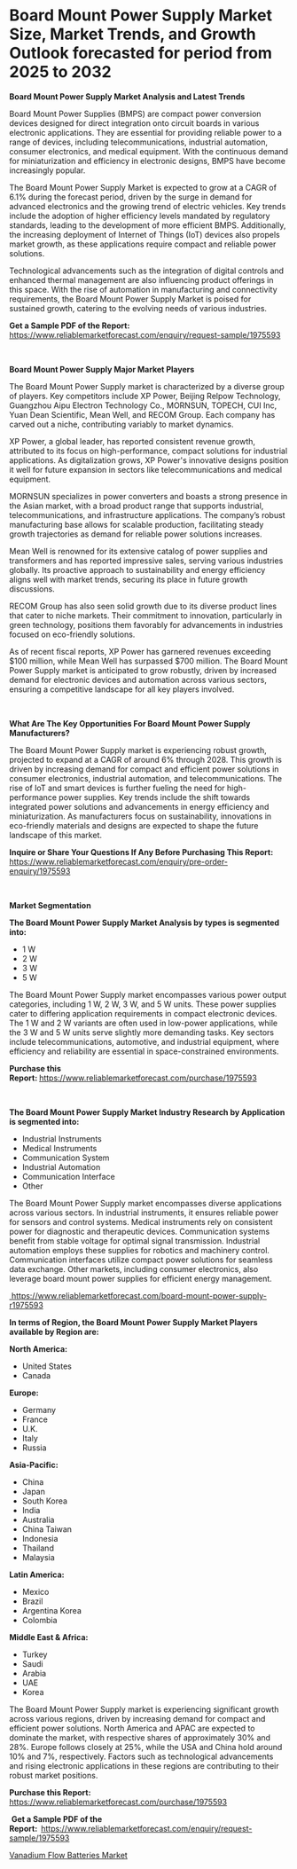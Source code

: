 <p><h1>Board Mount Power Supply Market Size, Market Trends, and Growth Outlook forecasted for period from 2025 to 2032</h1></p><p><strong>Board Mount Power Supply Market Analysis and Latest Trends</strong></p>
<p><p>Board Mount Power Supplies (BMPS) are compact power conversion devices designed for direct integration onto circuit boards in various electronic applications. They are essential for providing reliable power to a range of devices, including telecommunications, industrial automation, consumer electronics, and medical equipment. With the continuous demand for miniaturization and efficiency in electronic designs, BMPS have become increasingly popular.</p><p>The Board Mount Power Supply Market is expected to grow at a CAGR of 6.1% during the forecast period, driven by the surge in demand for advanced electronics and the growing trend of electric vehicles. Key trends include the adoption of higher efficiency levels mandated by regulatory standards, leading to the development of more efficient BMPS. Additionally, the increasing deployment of Internet of Things (IoT) devices also propels market growth, as these applications require compact and reliable power solutions.</p><p>Technological advancements such as the integration of digital controls and enhanced thermal management are also influencing product offerings in this space. With the rise of automation in manufacturing and connectivity requirements, the Board Mount Power Supply Market is poised for sustained growth, catering to the evolving needs of various industries.</p></p>
<p><strong>Get a Sample PDF of the Report:&nbsp;</strong> <a href="https://www.reliablemarketforecast.com/enquiry/request-sample/1975593?utm_campaign=2721&utm_medium=2&utm_source=Github&utm_content=ia&utm_term=07042025&utm_id=board-mount-power-supply">https://www.reliablemarketforecast.com/enquiry/request-sample/1975593</a></p>
<p>&nbsp;</p>
<p><strong>Board Mount Power Supply Major Market Players</strong></p>
<p><p>The Board Mount Power Supply market is characterized by a diverse group of players. Key competitors include XP Power, Beijing Relpow Technology, Guangzhou Aipu Electron Technology Co., MORNSUN, TOPECH, CUI Inc, Yuan Dean Scientific, Mean Well, and RECOM Group. Each company has carved out a niche, contributing variably to market dynamics.</p><p>XP Power, a global leader, has reported consistent revenue growth, attributed to its focus on high-performance, compact solutions for industrial applications. As digitalization grows, XP Power's innovative designs position it well for future expansion in sectors like telecommunications and medical equipment.</p><p>MORNSUN specializes in power converters and boasts a strong presence in the Asian market, with a broad product range that supports industrial, telecommunications, and infrastructure applications. The company’s robust manufacturing base allows for scalable production, facilitating steady growth trajectories as demand for reliable power solutions increases.</p><p>Mean Well is renowned for its extensive catalog of power supplies and transformers and has reported impressive sales, serving various industries globally. Its proactive approach to sustainability and energy efficiency aligns well with market trends, securing its place in future growth discussions.</p><p>RECOM Group has also seen solid growth due to its diverse product lines that cater to niche markets. Their commitment to innovation, particularly in green technology, positions them favorably for advancements in industries focused on eco-friendly solutions.</p><p>As of recent fiscal reports, XP Power has garnered revenues exceeding $100 million, while Mean Well has surpassed $700 million. The Board Mount Power Supply market is anticipated to grow robustly, driven by increased demand for electronic devices and automation across various sectors, ensuring a competitive landscape for all key players involved.</p></p>
<p>&nbsp;</p>
<p><strong>What Are The Key Opportunities For Board Mount Power Supply Manufacturers?</strong></p>
<p><p>The Board Mount Power Supply market is experiencing robust growth, projected to expand at a CAGR of around 6% through 2028. This growth is driven by increasing demand for compact and efficient power solutions in consumer electronics, industrial automation, and telecommunications. The rise of IoT and smart devices is further fueling the need for high-performance power supplies. Key trends include the shift towards integrated power solutions and advancements in energy efficiency and miniaturization. As manufacturers focus on sustainability, innovations in eco-friendly materials and designs are expected to shape the future landscape of this market.</p></p>
<p><strong>Inquire or Share Your Questions If Any Before Purchasing This Report:</strong> <a href="https://www.reliablemarketforecast.com/enquiry/pre-order-enquiry/1975593?utm_campaign=2721&utm_medium=2&utm_source=Github&utm_content=ia&utm_term=07042025&utm_id=board-mount-power-supply">https://www.reliablemarketforecast.com/enquiry/pre-order-enquiry/1975593</a></p>
<p>&nbsp;</p>
<p><strong>Market Segmentation</strong></p>
<p><strong>The Board Mount Power Supply Market Analysis by types is segmented into:</strong></p>
<p><ul><li>1 W</li><li>2 W</li><li>3 W</li><li>5 W</li></ul></p>
<p><p>The Board Mount Power Supply market encompasses various power output categories, including 1 W, 2 W, 3 W, and 5 W units. These power supplies cater to differing application requirements in compact electronic devices. The 1 W and 2 W variants are often used in low-power applications, while the 3 W and 5 W units serve slightly more demanding tasks. Key sectors include telecommunications, automotive, and industrial equipment, where efficiency and reliability are essential in space-constrained environments.</p></p>
<p><strong>Purchase this Report:&nbsp;</strong><a href="https://www.reliablemarketforecast.com/purchase/1975593?utm_campaign=2721&utm_medium=2&utm_source=Github&utm_content=ia&utm_term=07042025&utm_id=board-mount-power-supply">https://www.reliablemarketforecast.com/purchase/1975593</a></p>
<p>&nbsp;</p>
<p><strong>The Board Mount Power Supply Market Industry Research by Application is segmented into:</strong></p>
<p><ul><li>Industrial Instruments</li><li>Medical Instruments</li><li>Communication System</li><li>Industrial Automation</li><li>Communication Interface</li><li>Other</li></ul></p>
<p><p>The Board Mount Power Supply market encompasses diverse applications across various sectors. In industrial instruments, it ensures reliable power for sensors and control systems. Medical instruments rely on consistent power for diagnostic and therapeutic devices. Communication systems benefit from stable voltage for optimal signal transmission. Industrial automation employs these supplies for robotics and machinery control. Communication interfaces utilize compact power solutions for seamless data exchange. Other markets, including consumer electronics, also leverage board mount power supplies for efficient energy management.</p></p>
<p><a href="https://www.reliablemarketforecast.com/board-mount-power-supply-r1975593?utm_campaign=2721&utm_medium=2&utm_source=Github&utm_content=ia&utm_term=07042025&utm_id=board-mount-power-supply">&nbsp;https://www.reliablemarketforecast.com/board-mount-power-supply-r1975593</a></p>
<p><strong>In terms of Region, the Board Mount Power Supply Market Players available by Region are:</strong></p>
<p>
    <p> <strong> North America: </strong>
        <ul>
            <li>United States</li>
            <li>Canada</li>
        </ul>
        </p> 
    <p> <strong> Europe: </strong>
        <ul>
            <li>Germany</li>
            <li>France</li>
            <li>U.K.</li>
            <li>Italy</li>
            <li>Russia</li>
        </ul>
        </p> 
    <p> <strong> Asia-Pacific: </strong>
        <ul>
            <li>China</li>
            <li>Japan</li>
            <li>South Korea</li>
            <li>India</li>
            <li>Australia</li>
            <li>China Taiwan</li>
            <li>Indonesia</li>
            <li>Thailand</li>
            <li>Malaysia</li>
        </ul>
        </p> 
    <p> <strong> Latin America: </strong>
        <ul>
            <li>Mexico</li>
            <li>Brazil</li>
            <li>Argentina Korea</li>
            <li>Colombia</li>
        </ul>
        </p> 
    <p> <strong> Middle East & Africa: </strong>
        <ul>
            <li>Turkey</li>
            <li>Saudi</li>
            <li>Arabia</li>
            <li>UAE</li>
            <li>Korea</li>
        </ul>
    </p>
    </p>
<p><p>The Board Mount Power Supply market is experiencing significant growth across various regions, driven by increasing demand for compact and efficient power solutions. North America and APAC are expected to dominate the market, with respective shares of approximately 30% and 28%. Europe follows closely at 25%, while the USA and China hold around 10% and 7%, respectively. Factors such as technological advancements and rising electronic applications in these regions are contributing to their robust market positions.</p></p>
<p><strong>Purchase this Report: </strong><a href="https://www.reliablemarketforecast.com/purchase/1975593?utm_campaign=2721&utm_medium=2&utm_source=Github&utm_content=ia&utm_term=07042025&utm_id=board-mount-power-supply">https://www.reliablemarketforecast.com/purchase/1975593</a></p>
<p>&nbsp;<strong>Get a Sample PDF of the Report:&nbsp;&nbsp;</strong><a href="https://www.reliablemarketforecast.com/enquiry/request-sample/1975593?utm_campaign=2721&utm_medium=2&utm_source=Github&utm_content=ia&utm_term=07042025&utm_id=board-mount-power-supply">https://www.reliablemarketforecast.com/enquiry/request-sample/1975593</a></p>
<p><strong></strong></p>
<p><p><a href="https://github.com/carendesrochers299/Market-Research-Report-List-1/blob/main/vanadium-flow-batteries-market.md?utm_campaign=2721&utm_medium=2&utm_source=Github&utm_content=ia&utm_term=07042025&utm_id=board-mount-power-supply">Vanadium Flow Batteries Market</a></p></p>